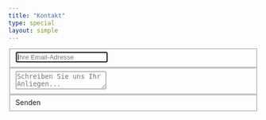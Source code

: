 ```yaml
---
title: "Kontakt"
type: special
layout: simple
---
```


<form id="contact">
    <fieldset>
        <input placeholder="Ihre Email-Adresse" type="email" tabindex="1" required autofocus class="postmail_email">
        <div class="postmail_email_info"></div>
    </fieldset>
    <fieldset style="display:none;">
        <input placeholder="Titel" class="postmail_subject" type="text" name="subject" value="Kontaktformular kammermusik-hondrich.ch">
    </fieldset>
    <fieldset>
        <textarea class="postmail_content" placeholder="Schreiben Sie uns Ihr Anliegen..." tabindex="2" required></textarea>
        <div class="postmail_content_info"></div>
    </fieldset>
    <fieldset>
        <div class="postmail_send button right">Senden</div>
        <div class="postmail_sent_info"></div>
    </fieldset>
</form>
